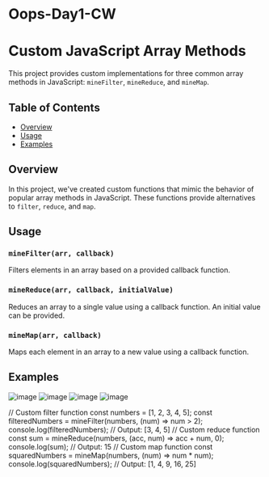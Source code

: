 # Oops-Day1-CW
# Custom JavaScript Array Methods
This project provides custom implementations for three common array methods in JavaScript: `mineFilter`, `mineReduce`, and `mineMap`.
## Table of Contents
- [Overview](#overview)
- [Usage](#usage)
- [Examples](#examples)
## Overview
In this project, we've created custom functions that mimic the behavior of popular array methods in JavaScript. These functions provide alternatives to `filter`, `reduce`, and `map`.
## Usage
### `mineFilter(arr, callback)`
Filters elements in an array based on a provided callback function.
### `mineReduce(arr, callback, initialValue)`
Reduces an array to a single value using a callback function. An initial value can be provided.
### `mineMap(arr, callback)`
Maps each element in an array to a new value using a callback function.
## Examples
![image](https://github.com/rajakhan017/Oops-Day1-CW/assets/135150598/3a12426e-17f7-4f21-9846-eabe029e720c)
![image](https://github.com/rajakhan017/Oops-Day1-CW/assets/135150598/7fd601f3-06f1-4bd3-a9e9-adb14546a1a2)
![image](https://github.com/rajakhan017/Oops-Day1-CW/assets/135150598/48f93460-2ce9-4077-8186-01c8f3cdf5c0)
![image](https://github.com/rajakhan017/Oops-Day1-CW/assets/135150598/bdb87ec5-c4a5-4b87-8fe2-2372382a2e84)




// Custom filter function
const numbers = [1, 2, 3, 4, 5];
const filteredNumbers = mineFilter(numbers, (num) => num > 2);
console.log(filteredNumbers); // Output: [3, 4, 5]
// Custom reduce function
const sum = mineReduce(numbers, (acc, num) => acc + num, 0);
console.log(sum); // Output: 15
// Custom map function
const squaredNumbers = mineMap(numbers, (num) => num * num);
console.log(squaredNumbers); // Output: [1, 4, 9, 16, 25]
